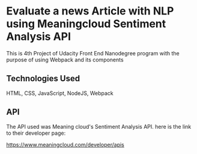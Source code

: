 # Evaluate a news Article with NLP using Meaningcloud Sentiment Analysis API

This is 4th Project of Udacity Front End Nanodegree program with the purpose of using Webpack and its components

## Technologies Used
HTML, CSS, JavaScript, NodeJS, Webpack

## API

The API used was Meaning cloud's Sentiment Analysis API.
here is the link to their developer page:

https://www.meaningcloud.com/developer/apis


